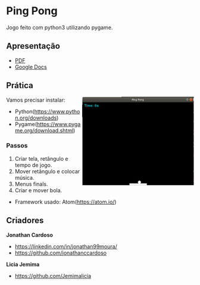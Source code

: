 # Ping Pong

Jogo feito com python3 utilizando pygame.

## Apresentação

<!-- - [Anotações Sobre o Jogo](https://docs.google.com/document/d/1neZdtg7JHsx7iSDPoNtMKXop2IUlxmoRBDzUpDH9IAg/edit?usp=sharing) -->

- [PDF](src/ping-pong.pdf)
- [Google Docs](https://#)

## Prática

<img src="src/images/ping-pong.png" align="right" width="300">

Vamos precisar instalar:

* Python(https://www.python.org/downloads)
* Pygame(https://www.pygame.org/download.shtml)

### Passos

1. Criar tela, retângulo e tempo de jogo.
2. Mover retângulo e colocar música.
3. Menus finals.
4. Criar e mover bola.

* Framework usado: Atom(https://atom.io/)

## Criadores

**Jonathan Cardoso**

- <https://linkedin.com/in/jonathan99moura/>
- <https://github.com/jonathanccardoso>

**Licia Jemima**

- <https://github.com/Jemimalicia>
